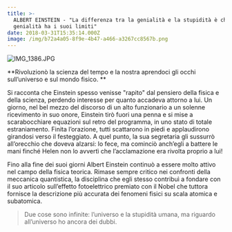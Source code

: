 ```yaml
---
title: >-
  ALBERT EINSTEIN - "La differenza tra la genialità e la stupidità è che la
  genialità ha i suoi limiti"
date: 2018-03-31T15:35:14.000Z
image: /img/b72a4a05-8f9e-4b47-a466-a3267cc8567b.png
---
```

![IMG_1386.JPG](/img/b72a4a05-8f9e-4b47-a466-a3267cc8567b.png)

**Rivoluzionò la scienza del tempo e la nostra aprendoci gli occhi sull’universo e sul mondo fisico. **

Si racconta che Einstein spesso venisse "rapito" dal pensiero della fisica e della scienza, perdendo interesse per quanto accadeva attorno a lui. Un giorno, nel bel mezzo del discorso di un alto funzionario a un solenne ricevimento in suo onore, Einstein tirò fuori una penna e si mise a scarabocchiare equazioni sul retro del programma, in uno stato di totale estraniamento. Finita l’orazione, tutti scattarono in piedi e applaudirono girandosi verso il festeggiato. A quel punto, la sua segretaria gli sussurrò all’orecchio che doveva alzarsi: lo fece, ma cominciò anch’egli a battere le mani finché Helen non lo avvertì che l’acclamazione era rivolta proprio a lui!

Fino alla fine dei suoi giorni Albert Einstein continuò a essere molto attivo nel campo della fisica teorica. Rimase sempre critico nei confronti della meccanica quantistica, la disciplina che egli stesso contribuì a fondare con il suo articolo sull’effetto fotoelettrico premiato con il Nobel che tuttora fornisce la descrizione più accurata dei fenomeni fisici su scala atomica e subatomica.

> Due cose sono infinite: l’universo e la stupidità umana, ma riguardo all’universo ho ancora dei dubbi.

